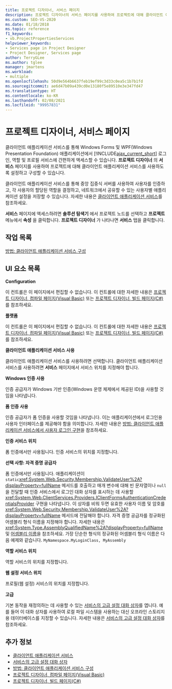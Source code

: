 ```yaml
---
title: 프로젝트 디자이너, 서비스 페이지
description: 프로젝트 디자이너의 서비스 페이지를 사용하여 프로젝트에 대해 클라이언트 애플리케이션 서비스를 사용하도록 설정하고 구성하는 방법을 알아봅니다.
ms.custom: SEO-VS-2020
ms.date: 01/18/2018
ms.topic: reference
f1_keywords:
- vb.ProjectPropertiesServices
helpviewer_keywords:
- Services page in Project Designer
- Project Designer, Services page
author: TerryGLee
ms.author: tglee
manager: jmartens
ms.workload:
- multiple
ms.openlocfilehash: 50d9e564b6637feb19ef99c3d33c0ea5c1b7b1fd
ms.sourcegitcommit: ae6d47b09a439cd0e13180f5e89510e3e347fd47
ms.translationtype: HT
ms.contentlocale: ko-KR
ms.lasthandoff: 02/08/2021
ms.locfileid: "99957831"
---
```

# <a name="services-page-project-designer"></a>프로젝트 디자이너, 서비스 페이지

클라이언트 애플리케이션 서비스를 통해 Windows Forms 및 WPF(Windows Presentation Foundation) 애플리케이션에서 [!INCLUDE[ajax_current_short](../../ide/reference/includes/ajax_current_short_md.md)] 로그인, 역할 및 프로필 서비스에 간편하게 액세스할 수 있습니다. **프로젝트 디자이너** 의 **서비스** 페이지를 사용하여 프로젝트에 대해 클라이언트 애플리케이션 서비스를 사용하도록 설정하고 구성할 수 있습니다.

클라이언트 애플리케이션 서비스를 통해 중앙 집중식 서버를 사용하여 사용자를 인증하고, 각 사용자의 할당된 역할을 결정하고, 네트워크에서 공유할 수 있는 사용자별 애플리케이션 설정을 저장할 수 있습니다. 자세한 내용은 [클라이언트 애플리케이션 서비스](/dotnet/framework/common-client-technologies/client-application-services)를 참조하세요.

**서비스** 페이지에 액세스하려면 **솔루션 탐색기** 에서 프로젝트 노드를 선택하고 **프로젝트** 메뉴에서 **속성** 을 클릭합니다. **프로젝트 디자이너** 가 나타나면 **서비스** 탭을 클릭합니다.

## <a name="task-list"></a>작업 목록

[방법: 클라이언트 애플리케이션 서비스 구성](/dotnet/framework/common-client-technologies/how-to-configure-client-application-services)

## <a name="uielement-list"></a>UI 요소 목록

 **Configuration**

이 컨트롤은 이 페이지에서 편집할 수 없습니다. 이 컨트롤에 대한 자세한 내용은 [프로젝트 디자이너, 컴파일 페이지(Visual Basic)](../../ide/reference/compile-page-project-designer-visual-basic.md) 또는 [프로젝트 디자이너, 빌드 페이지(C#)](../../ide/reference/build-page-project-designer-csharp.md)를 참조하세요.

 **플랫폼**

이 컨트롤은 이 페이지에서 편집할 수 없습니다. 이 컨트롤에 대한 자세한 내용은 [프로젝트 디자이너, 컴파일 페이지(Visual Basic)](../../ide/reference/compile-page-project-designer-visual-basic.md) 또는 [프로젝트 디자이너, 빌드 페이지(C#)](../../ide/reference/build-page-project-designer-csharp.md)를 참조하세요.

 **클라이언트 애플리케이션 서비스 사용**

클라이언트 애플리케이션 서비스를 사용하려면 선택합니다. 클라이언트 애플리케이션 서비스를 사용하려면 **서비스** 페이지에서 서비스 위치를 지정해야 합니다.

 **Windows 인증 사용**

인증 공급자가 Windows 기반 인증(Windows 운영 체제에서 제공된 ID)을 사용할 것임을 나타냅니다.

 **폼 인증 사용**

인증 공급자가 폼 인증을 사용할 것임을 나타냅니다. 이는 애플리케이션에서 로그인용 사용자 인터페이스를 제공해야 함을 의미합니다. 자세한 내용은 [방법: 클라이언트 애플리케이션 서비스에서 사용자 로그인 구현](/dotnet/framework/common-client-technologies/how-to-implement-user-login-with-client-application-services)을 참조하세요.

 **인증 서비스 위치**

폼 인증에서만 사용됩니다. 인증 서비스의 위치를 지정합니다.

 **선택 사항: 자격 증명 공급자**

폼 인증에서만 사용됩니다. 애플리케이션이 `static`<xref:System.Web.Security.Membership.ValidateUser%2A?displayProperty=fullName> 메서드를 호출하고 매개 변수에 대해 빈 문자열이나 `null`을 전달할 때 인증 서비스에서 로그인 대화 상자를 표시하는 데 사용할 <xref:System.Web.ClientServices.Providers.IClientFormsAuthenticationCredentialsProvider> 구현을 나타냅니다. 이 상자를 비워 두면 유효한 사용자 이름 및 암호를 <xref:System.Web.Security.Membership.ValidateUser%2A?displayProperty=fullName> 메서드에 전달해야 합니다. 자격 증명 공급자를 정규화된 어셈블리 형식 이름을 지정해야 합니다. 자세한 내용은 <xref:System.Type.AssemblyQualifiedName%2A?displayProperty=fullName> 및 [어셈블리 이름](/dotnet/framework/app-domains/assembly-names)을 참조하세요. 가장 단순한 형식의 정규화된 어셈블리 형식 이름은 다음 예제와 같습니다. `MyNamespace.MyLoginClass, MyAssembly`

 **역할 서비스 위치**

역할 서비스의 위치를 지정합니다.

 **웹 설정 서비스 위치**

프로필(웹 설정) 서비스의 위치를 지정합니다.

 **고급**

기본 동작을 재정의하는 데 사용할 수 있는 [서비스의 고급 설정 대화 상자](../../ide/reference/advanced-settings-for-services-dialog-box.md)를 엽니다. 예를 들어 이 대화 상자를 사용하여 로컬 파일 시스템을 사용하는 대신 오프라인 스토리지용 데이터베이스를 지정할 수 있습니다. 자세한 내용은 [서비스의 고급 설정 대화 상자](../../ide/reference/advanced-settings-for-services-dialog-box.md)를 참조하세요.

## <a name="see-also"></a>추가 정보

- [클라이언트 애플리케이션 서비스](/dotnet/framework/common-client-technologies/client-application-services)
- [서비스의 고급 설정 대화 상자](../../ide/reference/advanced-settings-for-services-dialog-box.md)
- [방법: 클라이언트 애플리케이션 서비스 구성](/dotnet/framework/common-client-technologies/how-to-configure-client-application-services)
- [프로젝트 디자이너, 컴파일 페이지(Visual Basic)](../../ide/reference/compile-page-project-designer-visual-basic.md)
- [프로젝트 디자이너, 빌드 페이지(C#)](../../ide/reference/build-page-project-designer-csharp.md)

